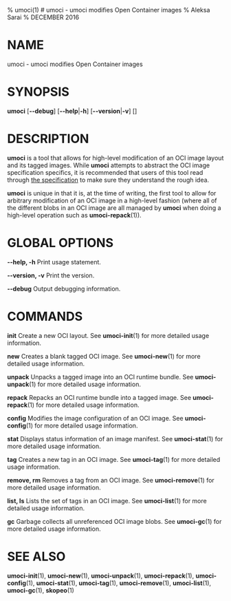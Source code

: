 % umoci(1) # umoci - umoci modifies Open Container images
% Aleksa Sarai
% DECEMBER 2016
# NAME
umoci - umoci modifies Open Container images

# SYNOPSIS
**umoci**
[**--debug**]
[**--help**|**-h**]
[**--version**|**-v**]
<command> [<args>]

# DESCRIPTION
**umoci** is a tool that allows for high-level modification of an OCI image
layout and its tagged images. While **umoci** attempts to abstract the OCI
image specification specifics, it is recommended that users of this tool read
through [the specification][1] to make sure they understand the rough idea.

**umoci** is unique in that it is, at the time of writing, the first tool to
allow for arbitrary modification of an OCI image in a high-level fashion (where
all of the different blobs in an OCI image are all managed by **umoci** when
doing a high-level operation such as **umoci-repack**(1)).

# GLOBAL OPTIONS

**--help, -h**
  Print usage statement.

**--version, -v**
  Print the version.

**--debug**
  Output debugging information.

# COMMANDS

**init**
  Create a new OCI layout. See **umoci-init**(1) for more detailed usage information.

**new**
  Creates a blank tagged OCI image. See **umoci-new**(1) for more detailed usage information.

**unpack**
  Unpacks a tagged image into an OCI runtime bundle. See **umoci-unpack**(1) for more detailed usage information.

**repack**
  Repacks an OCI runtime bundle into a tagged image. See **umoci-repack**(1) for more detailed usage information.

**config**
  Modifies the image configuration of an OCI image. See **umoci-config**(1) for more detailed usage information.

**stat**
  Displays status information of an image manifest. See **umoci-stat**(1) for more detailed usage information.

**tag**
  Creates a new tag in an OCI image. See **umoci-tag**(1) for more detailed usage information.

**remove, rm**
  Removes a tag from an OCI image. See **umoci-remove**(1) for more detailed usage information.

**list, ls**
  Lists the set of tags in an OCI image. See **umoci-list**(1) for more detailed usage information.

**gc**
  Garbage collects all unreferenced OCI image blobs. See **umoci-gc**(1) for more detailed usage information.

# SEE ALSO
**umoci-init**(1),
**umoci-new**(1),
**umoci-unpack**(1),
**umoci-repack**(1),
**umoci-config**(1),
**umoci-stat**(1),
**umoci-tag**(1),
**umoci-remove**(1),
**umoci-list**(1),
**umoci-gc**(1),
**skopeo**(1)

[1]: https://github.com/opencontainers/image-spec
